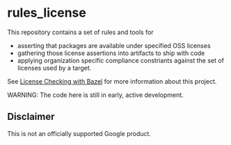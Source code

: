 # rules_license

This repository contains a set of rules and tools for
- asserting that packages are available under specified OSS licenses 
- gathering those license assertions into artifacts to ship with code
- applying organization specific compliance constriants against the
  set of licenses used by a target.

See [License Checking with
Bazel](https://docs.google.com/document/d/1uwBuhAoBNrw8tmFs-NxlssI6VRolidGYdYqagLqHWt8/edit#)
for more information about this project.

WARNING: The code here is still in early, active development.

## Disclaimer

This is not an officially supported Google product.
